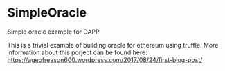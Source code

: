 # SimpleOracle
Simple oracle example for DAPP

This is a trivial example of building oracle for ethereum using truffle. More information about this porject can be found here:
https://ageofreason600.wordpress.com/2017/08/24/first-blog-post/
